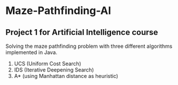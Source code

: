 # Maze-Pathfinding-AI
## Project 1 for Artificial Intelligence course

Solving the maze pathfinding problem with three different algorithms implemented in Java.
1. UCS (Uniform Cost Search)
2. IDS (Iterative Deepening Search)
3. A* (using Manhattan distance as heuristic)
